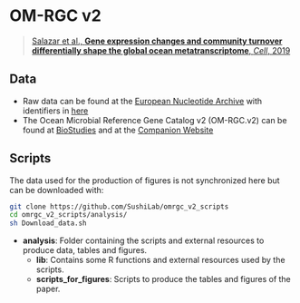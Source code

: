 # OM-RGC v2

> [Salazar et al., **Gene expression changes and community turnover differentially shape the global ocean metatranscriptome**, *Cell*, 2019](https://doi.org/10.1016/j.cell.2019.10.014)


## Data

- Raw data can be found at the [European Nucleotide Archive](https://www.ebi.ac.uk/ena) with identifiers in [here](https://doi.org/10.5281/zenodo.3473199)
- The Ocean Microbial Reference Gene Catalog v2 (OM-RGC.v2) can be found at [BioStudies](https://www.ebi.ac.uk/biostudies/studies/S-BSST297) and at the [Companion Website](http://ocean-microbiome.org/)

## Scripts

The data used for the production of figures is not synchronized here but can be downloaded with:

```bash
git clone https://github.com/SushiLab/omrgc_v2_scripts
cd omrgc_v2_scripts/analysis/
sh Download_data.sh
```

* **analysis**: Folder containing the scripts and external resources to produce data, tables and figures. 
	- **lib**: Contains some R functions and external resources used by the scripts.
	- **scripts\_for_figures**: Scripts to produce the tables and figures of the paper.
